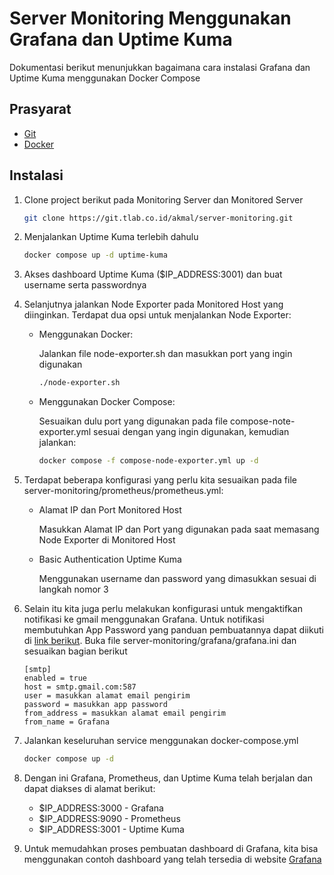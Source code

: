 # Server Monitoring Menggunakan Grafana dan Uptime Kuma 

Dokumentasi berikut menunjukkan bagaimana cara instalasi Grafana dan Uptime Kuma menggunakan Docker Compose

## Prasyarat

- [Git](https://git-scm.com/downloads)
- [Docker](https://docs.docker.com/get-docker/)

## Instalasi

1. Clone project berikut pada Monitoring Server dan Monitored Server

    ```bash
    git clone https://git.tlab.co.id/akmal/server-monitoring.git
    ```

2. Menjalankan Uptime Kuma terlebih dahulu

    ```bash
    docker compose up -d uptime-kuma
    ```

3. Akses dashboard Uptime Kuma ($IP_ADDRESS:3001) dan buat username serta passwordnya

4. Selanjutnya jalankan Node Exporter pada Monitored Host yang diinginkan. Terdapat dua opsi untuk menjalankan Node Exporter:

    - Menggunakan Docker:

        Jalankan file node-exporter.sh dan masukkan port yang ingin digunakan

        ```bash
        ./node-exporter.sh
        ```

    - Menggunakan Docker Compose:

        Sesuaikan dulu port yang digunakan pada file compose-note-exporter.yml sesuai dengan yang ingin digunakan, kemudian jalankan:

        ```bash
        docker compose -f compose-node-exporter.yml up -d
        ```

5. Terdapat beberapa konfigurasi yang perlu kita sesuaikan pada file server-monitoring/prometheus/prometheus.yml:

    - Alamat IP dan Port Monitored Host

        Masukkan Alamat IP dan Port yang digunakan pada saat memasang Node Exporter di Monitored Host

    - Basic Authentication Uptime Kuma

        Menggunakan username dan password yang dimasukkan sesuai di langkah nomor 3

6. Selain itu kita juga perlu melakukan konfigurasi untuk mengaktifkan notifikasi ke gmail menggunakan Grafana. Untuk notifikasi membutuhkan App Password yang panduan pembuatannya dapat diikuti di [link berikut](https://support.google.com/mail/answer/185833?hl=en). Buka file server-monitoring/grafana/grafana.ini dan sesuaikan bagian berikut

    ```
    [smtp]
    enabled = true
    host = smtp.gmail.com:587
    user = masukkan alamat email pengirim
    password = masukkan app password
    from_address = masukkan alamat email pengirim
    from_name = Grafana
    ```

7. Jalankan keseluruhan service menggunakan docker-compose.yml

    ```bash
    docker compose up -d
    ```

8. Dengan ini Grafana, Prometheus, dan Uptime Kuma telah berjalan dan dapat diakses di alamat berikut:

    - $IP_ADDRESS:3000 - Grafana
    - $IP_ADDRESS:9090 - Prometheus
    - $IP_ADDRESS:3001 - Uptime Kuma

9. Untuk memudahkan proses pembuatan dashboard di Grafana, kita bisa menggunakan contoh dashboard yang telah tersedia di website [Grafana](https://grafana.com/grafana/dashboards/)
